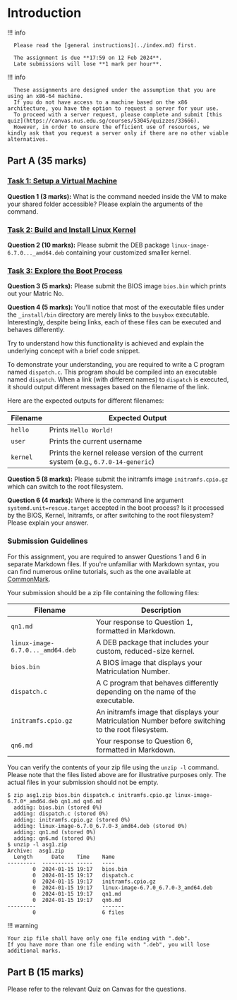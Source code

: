 # Introduction

!!! info

      Please read the [general instructions](../index.md) first.

      The assignment is due **17:59 on 12 Feb 2024**.
      Late submissions will lose **1 mark per hour**.

!!! info

      These assignments are designed under the assumption that you are using an x86-64 machine.
      If you do not have access to a machine based on the x86 architecture, you have the option to request a server for your use.
      To proceed with a server request, please complete and submit [this quiz](https://canvas.nus.edu.sg/courses/53045/quizzes/33666).
      However, in order to ensure the efficient use of resources, we kindly ask that you request a server only if there are no other viable alternatives.

## Part A (35 marks)

### [Task 1: Setup a Virtual Machine](task-vm.md)

**Question 1 (3 marks):**
What is the command needed inside the VM to make your shared folder accessible?
Please explain the arguments of the command.

### [Task 2: Build and Install Linux Kernel](task-kbuild.md)

**Question 2 (10 marks):**
Please submit the DEB package `linux-image-6.7.0..._amd64.deb` containing your customized smaller kernel.

### [Task 3: Explore the Boot Process](task-boot.md)

**Question 3 (5 marks):**
Please submit the BIOS image `bios.bin` which prints out your Matric No.

**Question 4 (5 marks):**
You'll notice that most of the executable files under the `_install/bin` directory are merely links to the `busybox` executable.
Interestingly, despite being links, each of these files can be executed and behaves differently.

Try to understand how this functionality is achieved and explain the underlying concept with a brief code snippet.

To demonstrate your understanding, you are required to write a C program named `dispatch.c`.
This program should be compiled into an executable named `dispatch`.
When a link (with different names) to `dispatch` is executed, it should output different messages based on the filename of the link.

Here are the expected outputs for different filenames:

| Filename | Expected Output                                                                    |
| -------- | ---------------------------------------------------------------------------------- |
| `hello`  | Prints `Hello World!`                                                              |
| `user`   | Prints the current username                                                        |
| `kernel` | Prints the kernel release version of the current system (e.g., `6.7.0-14-generic`) |

**Question 5 (8 marks):**
Please submit the initramfs image `initramfs.cpio.gz` which can switch to the root filesystem.

**Question 6 (4 marks):**
Where is the command line argument `systemd.unit=rescue.target` accepted in the boot process?
Is it processed by the BIOS, Kernel, Initramfs, or after switching to the root filesystem?
Please explain your answer.

### Submission Guidelines

For this assignment, you are required to answer Questions 1 and 6 in separate Markdown files.
If you're unfamiliar with Markdown syntax, you can find numerous online tutorials, such as the one available at [CommonMark](https://commonmark.org/help/tutorial/).

Your submission should be a zip file containing the following files:

| Filename                         | Description                                                                                         |
| -------------------------------- | --------------------------------------------------------------------------------------------------- |
| `qn1.md`                         | Your response to Question 1, formatted in Markdown.                                                 |
| `linux-image-6.7.0..._amd64.deb` | A DEB package that includes your custom, reduced-size kernel.                                       |
| `bios.bin`                       | A BIOS image that displays your Matriculation Number.                                               |
| `dispatch.c`                     | A C program that behaves differently depending on the name of the executable.                       |
| `initramfs.cpio.gz`              | An initramfs image that displays your Matriculation Number before switching to the root filesystem. |
| `qn6.md`                         | Your response to Question 6, formatted in Markdown.                                                 |

You can verify the contents of your zip file using the `unzip -l` command.
Please note that the files listed above are for illustrative purposes only.
The actual files in your submission should not be empty.

```console
$ zip asg1.zip bios.bin dispatch.c initramfs.cpio.gz linux-image-6.7.0*_amd64.deb qn1.md qn6.md
  adding: bios.bin (stored 0%)
  adding: dispatch.c (stored 0%)
  adding: initramfs.cpio.gz (stored 0%)
  adding: linux-image-6.7.0_6.7.0-3_amd64.deb (stored 0%)
  adding: qn1.md (stored 0%)
  adding: qn6.md (stored 0%)
$ unzip -l asg1.zip
Archive:  asg1.zip
  Length      Date    Time    Name
---------  ---------- -----   ----
        0  2024-01-15 19:17   bios.bin
        0  2024-01-15 19:17   dispatch.c
        0  2024-01-15 19:17   initramfs.cpio.gz
        0  2024-01-15 19:17   linux-image-6.7.0_6.7.0-3_amd64.deb
        0  2024-01-15 19:17   qn1.md
        0  2024-01-15 19:17   qn6.md
---------                     -------
        0                     6 files
```

!!! warning

    Your zip file shall have only one file ending with ".deb".
    If you have more than one file ending with ".deb", you will lose additional marks.

## Part B (15 marks)

Please refer to the relevant Quiz on Canvas for the questions.
